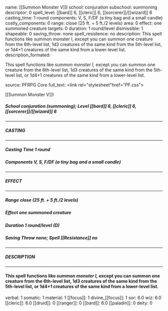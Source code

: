 name: [[Summon Monster V]]I
school: conjuration
subschool: summoning
descriptor: 0
spell_level: [[bard]] 6, [[cleric]] 6, [[sorcerer]]/[[wizard]] 6
casting_time: 1 round
components: V, S, F/DF (a tiny bag and a small candle)
costly_components: 0
range: close (25 ft. + 5 ft./2 levels)
area: 0
effect: one summoned creature
targets: 0
duration: 1 round/level
dismissible: 1
shapeable: 0
saving_throw: none
spell_resistence: no
description: This spell functions like summon monster I, except you can summon one creature from the 6th-level list, 1d3 creatures of the same kind from the 5th-level list, or 1d4+1 creatures of the same kind from a lower-level list.
description_formated: <p>This spell functions like <i>summon monster I,</i> except you can summon one creature from the 6th-level list, 1d3 creatures of the same kind from the 5th-level list, or 1d4+1 creatures of the same kind from a lower-level list.</p>
source: PFRPG Core
full_text: <link rel="stylesheet"href="PF.css"><div class="heading"><p class="alignleft">[[Summon Monster V]]I</p><div style="clear: both;"></div></div><div><h5><b>School </b>conjuration (summoning); <b>Level </b>[[bard]] 6, [[cleric]] 6, [[sorcerer]]/[[wizard]] 6</h5></div><hr/><div><h5><b>CASTING</b></h5></div><hr/><div><h5><b>Casting Time </b>1 round</h5><h5><b>Components </b>V, S, F/DF (a tiny bag and a small candle)</h5></div><hr/><div><h5><b>EFFECT</b></h5></div><hr/><div><h5><b>Range </b>close (25 ft. + 5 ft./2 levels)</h5><h5><b>Effect </b>one summoned creature</h5><h5><b>Duration </b>1 round/level (D)</h5><h5><b>Saving Throw </b>none; <b>Spell [[Resistance]] </b>no</h5></div><hr/><div><h5><b>DESCRIPTION</b></h5></div><hr/><div><h4><p>This spell functions like <i>summon monster I,</i> except you can summon one creature from the 6th-level list, 1d3 creatures of the same kind from the 5th-level list, or 1d4+1 creatures of the same kind from a lower-level list.</p></h4></div>
verbal: 1
somatic: 1
material: 1
[[focus]]: 1
divine_[[focus]]: 1
sor: 6.0
wiz: 6.0
[[cleric]]: 6.0
[[druid]]: 0
[[ranger]]: 0
[[bard]]: 6.0
[[paladin]]: 0
deity: 0
